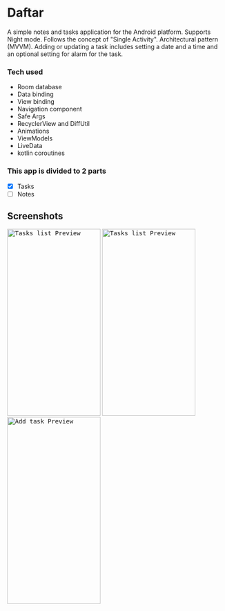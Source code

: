 # Daftar
A simple notes and tasks application for the Android platform. 
Supports Night mode. 
Follows the concept of "Single Activity". 
Architectural pattern (MVVM). 
Adding or updating a task includes setting a date and a time and an optional setting for alarm for the task.
### Tech used
* Room database
* Data binding
* View binding
* Navigation component
* Safe Args
* RecyclerView and DiffUtil
* Animations
* ViewModels
* LiveData
* kotlin coroutines
### This app is divided to 2 parts 
- [x] Tasks  
- [ ] Notes
## Screenshots
<kbd><img width="216" height="432" src="https://github.com/ReemHazzaa/Daftar/tree/master/screenshots/1.png" alt="Tasks list Preview" /></kbd>
<kbd><img width="216" height="432" src="https://github.com/ReemHazzaa/Daftar/tree/master/screenshots/2.png" alt="Tasks list Preview" /></kbd>
<kbd><img width="216" height="432" src="https://github.com/ReemHazzaa/Daftar/tree/master/screenshots/3.png" alt="Add task Preview" /></kbd>


